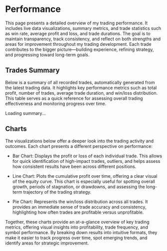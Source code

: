 # Performance
This page presents a detailed overview of my trading performance. It includes live data visualizations, summary metrics, and trade statistics such as win rate, average profit and loss, and trade durations. The goal is to maintain transparency, track consistency, and reflect on both strengths and areas for improvement throughout my trading development. Each trade contributes to the bigger picture—building experience, refining strategy, and progressing toward long-term goals.

## Trades Summary
Below is a summary of all recorded trades, automatically generated from the latest trading data. It highlights key performance metrics such as total profit, number of trades, average trade duration, and win/loss distribution. This table serves as a quick reference for assessing overall trading effectiveness and monitoring progress over time.


<div id="summary-table">Loading summary...</div>

<script type="module">
  async function fetchAndParseCSV(url) {
    const res = await fetch(url);
    const text = await res.text();
    const lines = text.trim().split('\n');
    const headers = lines[0].split(';').map(h => h.replace(/"/g, ''));
    const data = lines.slice(1).map(line => {
      const values = line.split(';').map(v => v.replace(/"/g, ''));
      const obj = {};
      headers.forEach((h, i) => {
        obj[h] = values[i];
      });
      return obj;
    });
    return data;
  }

  function secondsToHMS(seconds) {
    const h = Math.floor(seconds / 3600);
    const m = Math.floor((seconds % 3600) / 60);
    const s = seconds % 60;
    return `${h}h ${m}m ${s}s`;
  }

  function renderSummaryTable(data) {
    let totalTrades = 0;
    let totalVolume = 0;
    let totalProfit = 0;
    let totalPips = 0;
    let totalDuration = 0;
    let winningTrades = 0;
    let losingTrades = 0;
    let maxProfit = -Infinity;
    let maxLoss = Infinity;

    data.forEach(row => {
      totalTrades++;
      const volume = parseFloat(row.Volume) || 0;
      const profit = parseFloat(row.Profit) || 0;
      const pips = parseFloat(row.Pips) || 0;
      const duration = parseInt(row['Trade duration in seconds']) || 0;

      totalVolume += volume;
      totalProfit += profit;
      totalPips += pips;
      totalDuration += duration;

      if (profit > 0) winningTrades++;
      else losingTrades++;

      if (profit > maxProfit) maxProfit = profit;
      if (profit < maxLoss) maxLoss = profit;
    });

    const avgProfit = totalProfit / totalTrades || 0;
    const avgDuration = totalDuration / totalTrades || 0;
    const winRatePercent = ((winningTrades / totalTrades) * 100).toFixed(1);

    return `
      <table>
        <thead>
          <tr><th>Metric</th><th>Value</th></tr>
        </thead>
        <tbody>
          <tr><td>Total Trades</td><td>${totalTrades}</td></tr>
          <tr><td>Total Volume</td><td>${totalVolume.toFixed(2)}</td></tr>
          <tr><td>Total Profit</td><td>€${totalProfit.toFixed(2)}</td></tr>
          <tr><td>Average Profit / Trade</td><td>€${avgProfit.toFixed(2)}</td></tr>
          <tr><td>Total Pips</td><td>${totalPips.toFixed(2)}</td></tr>
          <tr><td>Average Trade Duration</td><td>${secondsToHMS(Math.round(avgDuration))}</td></tr>
          <tr><td>Winning Trades</td><td>${winningTrades}</td></tr>
          <tr><td>Losing Trades</td><td>${losingTrades}</td></tr>
          <tr><td>Max Profit</td><td>€${maxProfit.toFixed(2)}</td></tr>
          <tr><td>Max Loss</td><td>€${maxLoss.toFixed(2)}</td></tr>
          <tr><td>Win Rate</td><td>${winningTrades}/${totalTrades} (${winRatePercent}%)</td></tr>
        </tbody>
      </table>
    `;
  }

  (async () => {
    const data = await fetchAndParseCSV('../data/latest.csv'); // adjust path
    const tableHTML = renderSummaryTable(data);
    document.getElementById('summary-table').innerHTML = tableHTML;
  })();
</script>

<style>
  table {
    border-collapse: collapse;
    width: 100%;
    max-width: 600px;
    margin: 1rem 0;
  }
  th, td {
    border: 1px solid #ccc;
    padding: 0.5rem 1rem;
    text-align: left;
  }
  th {
    background-color: #eee;
  }
</style>


## Charts
The visualizations below offer a deeper look into the trading activity and outcomes. Each chart presents a different perspective on performance:

- Bar Chart: Displays the profit or loss of each individual trade. This allows for quick identification of high-impact trades, outliers, and helps assess how consistent results have been across different positions.
<BarChart />

- Line Chart: Plots the cumulative profit over time, offering a clear visual of the equity curve. This chart is especially useful for spotting overall growth, periods of stagnation, or drawdowns, and assessing the long-term trajectory of the trading strategy.
<LineChart />

- Pie Chart: Represents the win/loss distribution across all trades. It provides an immediate sense of trade accuracy and consistency, highlighting how often trades are profitable versus unprofitable.
<PieChart />

Together, these charts provide an at-a-glance overview of key trading metrics, offering visual insights into profitability, trade frequency, and symbol performance. By breaking down results into intuitive formats, they make it easier to track progress over time, spot emerging trends, and identify areas for strategic improvement.


